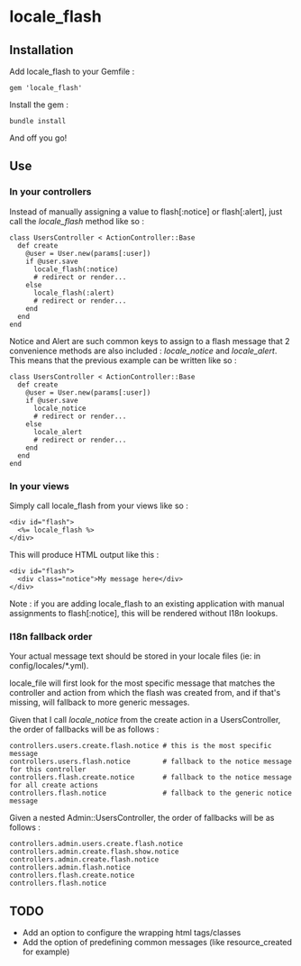 # locale_flash

## Installation

Add locale_flash to your Gemfile :

    gem 'locale_flash'

Install the gem :

    bundle install

And off you go!

## Use

### In your controllers

Instead of manually assigning a value to flash[:notice] or flash[:alert], just call the *locale_flash* method like so :

    class UsersController < ActionController::Base
      def create
        @user = User.new(params[:user])
        if @user.save
          locale_flash(:notice)
          # redirect or render...
        else
          locale_flash(:alert)
          # redirect or render...
        end
      end
    end

Notice and Alert are such common keys to assign to a flash message that 2 convenience methods are also included : *locale_notice* and *locale_alert*. This means that the previous example can be written like so :

    class UsersController < ActionController::Base
      def create
        @user = User.new(params[:user])
        if @user.save
          locale_notice
          # redirect or render...
        else
          locale_alert
          # redirect or render...
        end
      end
    end

### In your views

Simply call locale_flash from your views like so :

    <div id="flash">
      <%= locale_flash %>
    </div>

This will produce HTML output like this :

    <div id="flash">
      <div class="notice">My message here</div>
    </div>


Note : if you are adding locale_flash to an existing application with manual assignments to flash[:notice], this will be rendered without I18n lookups.

### I18n fallback order

Your actual message text should be stored in your locale files (ie: in config/locales/*.yml).

locale_file will first look for the most specific message that matches the controller and action from which the flash was created from, and if that's missing, will fallback to more generic messages.

Given that I call *locale_notice* from the create action in a UsersController, the order of fallbacks will be as follows :

    controllers.users.create.flash.notice # this is the most specific message
    controllers.users.flash.notice        # fallback to the notice message for this controller
    controllers.flash.create.notice       # fallback to the notice message for all create actions
    controllers.flash.notice              # fallback to the generic notice message

Given a nested Admin::UsersController, the order of fallbacks will be as follows :

    controllers.admin.users.create.flash.notice
    controllers.admin.create.flash.show.notice
    controllers.admin.create.flash.notice
    controllers.admin.flash.notice
    controllers.flash.create.notice
    controllers.flash.notice

## TODO
+ Add an option to configure the wrapping html tags/classes
+ Add the option of predefining common messages (like resource_created for example)
